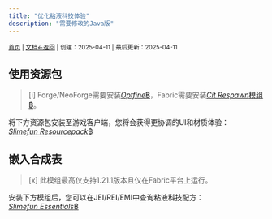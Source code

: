 ```yaml
---
title: "优化粘液科技体验"
description: "需要修改的Java版"
---
```

<small id="old_menu"><a href="/Streack/">首页</a> | <a href="/Streack/doc/">文档</a></small><small><a href="../../">←返回</a> |
 创建：2025-04-11 | 最后更新：2025-04-11</small><br>

## 使用资源包

> [i] Forge/NeoForge需要安装[*Optfine*฿](https://optifine.net/downloads)，Fabric需要安装[*Cit Respawn*模组฿](https://modrinth.com/mod/cit-resewn)。

将下方资源包安装至游戏客户端，您将会获得更协调的UI和材质体验：<br>
[*Slimefun Resourcepack*฿](https://modrinth.com/resourcepack/slimefun-resourcepack)

## 嵌入合成表

> [x] 此模组最高仅支持1.21.1版本且仅在Fabric平台上运行。

安装下方模组后，您可以在JEI/REI/EMI中查询粘液科技配方：<br>
[*Slimefun Essentials*฿](https://modrinth.com/mod/slimefun-essentials)

<script src="https://rs.kdxiaoyi.top/res/scripts/js/sober@1.0.6.min.js"></script><script src="https://kdxiaoyi.top/Streack/_page/js/pmd.js"></script><script src="https://rs.kdxiaoyi.top/res/scripts/js/pmd-reRender.min.js"></script>